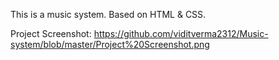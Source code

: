This is a music system.
Based on HTML & CSS.


Project Screenshot:
https://github.com/viditverma2312/Music-system/blob/master/Project%20Screenshot.png